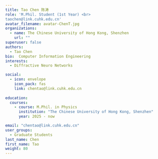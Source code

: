 ```yaml
---
title: Tao Chen 陈涛
role: 'M.Phil. Student (1st Year) <br>  
taochen@link.cuhk.edu.cn'
avatar_filename: avatar-ChenT.jpg
organizations:
  - name: The Chinese University of Hong Kong, Shenzhen
    url: ""
superuser: false
authors:
  - Tao Chen
bio:  Computer Information Engineering
interests:
  - Diffractive Neuro Networks

social:
  - icon: envelope
    icon_pack: fas
    link: chentao@link.cuhk.edu.cn
   
education:
  courses:
    - course: M.Phil. in Physics
      institution: "The Chinese University of Hong Kong, Shenzhen"
      year: 2025 - now

email: "chentao@link.cuhk.edu.cn"
user_groups:
  - Graduate Students
last_name: Chen
first_name: Tao
weight: 80
---
```

